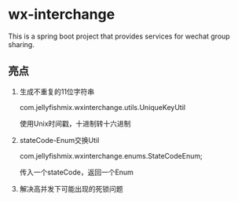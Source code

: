 # wx-interchange
This is a spring boot project that provides services for wechat group sharing.

## 亮点

1. 生成不重复的11位字符串

    com.jellyfishmix.wxinterchange.utils.UniqueKeyUtil

    使用Unix时间戳，十进制转十六进制
    
2. stateCode-Enum交换Util

    com.jellyfishmix.wxinterchange.enums.StateCodeEnum;
    
    传入一个stateCode，返回一个Enum

3. 解决高并发下可能出现的死锁问题
